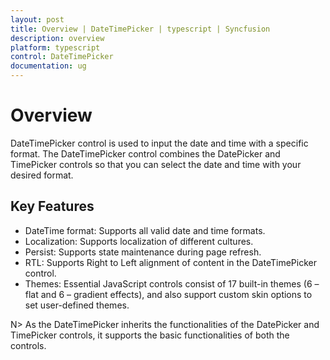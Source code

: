 ```yaml
---
layout: post
title: Overview | DateTimePicker | typescript | Syncfusion
description: overview
platform: typescript
control: DateTimePicker
documentation: ug
---
```


# Overview

DateTimePicker control is used to input the date and time with a specific format. The DateTimePicker control combines the DatePicker and TimePicker controls so that you can select the date and time with your desired format.

## Key Features

* DateTime format: Supports all valid date and time formats.
* Localization: Supports localization of different cultures.
* Persist: Supports state maintenance during page refresh.
* RTL: Supports Right to Left alignment of content in the DateTimePicker control.
* Themes: Essential JavaScript controls consist of 17 built-in themes (6 – flat and 6 – gradient effects), and also support custom skin options to set user-defined themes.


N> As the DateTimePicker inherits the functionalities of the DatePicker and TimePicker controls, it supports the basic functionalities of both the controls.

